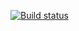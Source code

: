 [![Build status](https://ci.appveyor.com/api/projects/status/qrtx5gnltdklksw1?svg=true)](https://ci.appveyor.com/project/kiwirevol/patterns1)